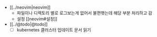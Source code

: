 - [[../neovim|neovim]]
  - 파일이나 디렉토리 별로 로그보는게 없어서 불편햇는데 해당 부분 처리하고 감
  + 설정 [[neovim#설정]]
- [[../@todo|@todo]]
  - [ ] kubernetes 클러스터 업데이트 문서 읽기
